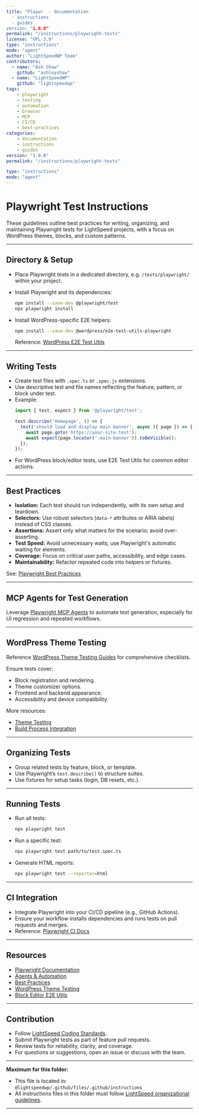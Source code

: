 ```yaml
---
title: "Playwr  - documentation
  - instructions
  - guides
version: "1.0.0"
permalink: "/instructions/playwright-tests"
license: "GPL-3.0"
type: "instructions"
mode: "agent"
author: "LightSpeedWP Team"
contributors:
  - name: "Ash Shaw"
    github: "ashleyshaw"
  - name: "LightSpeedWP"
    github: "lightspeedwp"
tags:
    - playwright
    - testing
    - automation
    - browser
    - MCP
    - CI/CD
    - best-practices
categories:
    - documentation
    - instructions
    - guides
version: "1.0.0"
permalink: "/instructions/playwright-tests"

type: "instructions"
mode: "agent"
---
```

# Playwright Test Instructions

These guidelines outline best practices for writing, organizing, and maintaining Playwright tests for LightSpeed projects, with a focus on WordPress themes, blocks, and custom patterns.

---

## Directory & Setup

- Place Playwright tests in a dedicated directory, e.g. `/tests/playwright/` within your project.
- Install Playwright and its dependencies:
  ```bash
  npm install --save-dev @playwright/test
  npx playwright install
  ```
- Install WordPress-specific E2E helpers:
  ```bash
  npm install --save-dev @wordpress/e2e-test-utils-playwright
  ```

  Reference: [WordPress E2E Test Utils](https://developer.wordpress.org/block-editor/reference-guides/packages/packages-e2e-test-utils-playwright/)

---

## Writing Tests

- Create test files with `.spec.ts` or `.spec.js` extensions.
- Use descriptive test and file names reflecting the feature, pattern, or block under test.
- Example:
  ```js
  import { test, expect } from '@playwright/test';

  test.describe('Homepage', () => {
    test('should load and display main banner', async ({ page }) => {
      await page.goto('https://your-site.test');
      await expect(page.locator('.main-banner')).toBeVisible();
    });
  });
  ```
- For WordPress block/editor tests, use E2E Test Utils for common editor actions.

---

## Best Practices

- **Isolation:** Each test should run independently, with its own setup and teardown.
- **Selectors:** Use robust selectors (`data-*` attributes or ARIA labels) instead of CSS classes.
- **Assertions:** Assert only what matters for the scenario; avoid over-asserting.
- **Test Speed:** Avoid unnecessary waits; use Playwright's automatic waiting for elements.
- **Coverage:** Focus on critical user paths, accessibility, and edge cases.
- **Maintainability:** Refactor repeated code into helpers or fixtures.

See: [Playwright Best Practices](https://playwright.dev/docs/best-practices)

---

## MCP Agents for Test Generation

Leverage [Playwright MCP Agents](https://playwright.dev/agents/playwright-mcp-generating-tests) to automate test generation, especially for UI regression and repeated workflows.

---

## WordPress Theme Testing

Reference [WordPress Theme Testing Guides](https://developer.wordpress.org/themes/advanced-topics/theme-testing/) for comprehensive checklists.

Ensure tests cover:

- Block registration and rendering.
- Theme customizer options.
- Frontend and backend appearance.
- Accessibility and device compatibility.

More resources:

- [Theme Testing](https://developer.wordpress.org/themes/releasing-your-theme/testing/)
- [Build Process Integration](https://developer.wordpress.org/themes/advanced-topics/build-process/)

---

## Organizing Tests

- Group related tests by feature, block, or template.
- Use Playwright’s `test.describe()` to structure suites.
- Use fixtures for setup tasks (login, DB resets, etc.).

---

## Running Tests

- Run all tests:
  ```bash
  npx playwright test
  ```
- Run a specific test:
  ```bash
  npx playwright test path/to/test.spec.ts
  ```
- Generate HTML reports:
  ```bash
  npx playwright test --reporter=html
  ```

---

## CI Integration

- Integrate Playwright into your CI/CD pipeline (e.g., GitHub Actions).
- Ensure your workflow installs dependencies and runs tests on pull requests and merges.
- Reference: [Playwright CI Docs](https://playwright.dev/docs/ci-intro)

---

## Resources

- [Playwright Documentation](https://playwright.dev/docs/intro)
- [Agents &amp; Automation](https://playwright.dev/agents)
- [Best Practices](https://playwright.dev/docs/best-practices)
- [WordPress Theme Testing](https://developer.wordpress.org/themes/advanced-topics/theme-testing/)
- [Block Editor E2E Utils](https://developer.wordpress.org/block-editor/reference-guides/packages/packages-e2e-test-utils-playwright/)

---

## Contribution

- Follow [LightSpeed Coding Standards](./coding-standards.instructions.md).
- Submit Playwright tests as part of feature pull requests.
- Review tests for reliability, clarity, and coverage.
- For questions or suggestions, open an issue or discuss with the team.

---

**Maximum for this folder:**

- This file is located in: `@lightspeedwp/.github/files/.github/instructions`
- All instructions files in this folder must follow [LightSpeed organizational guidelines](https://github.com/lightspeedwp/.github/blob/master/.github/custom-instructions.md).

---
